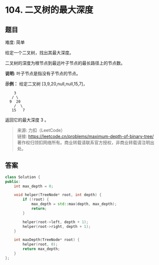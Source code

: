 # 104. 二叉树的最大深度

## 题目

难度: 简单

给定一个二叉树，找出其最大深度。

二叉树的深度为根节点到最远叶子节点的最长路径上的节点数。

**说明:** 叶子节点是指没有子节点的节点。

**示例：**
给定二叉树 [3,9,20,null,null,15,7]，

```
    3
   / \
  9  20
    /  \
   15   7
```

返回它的最大深度 3 。

> 来源: 力扣（LeetCode）  
> 链接: <https://leetcode.cn/problems/maximum-depth-of-binary-tree/>  
> 著作权归领扣网络所有。商业转载请联系官方授权，非商业转载请注明出处。

## 答案

```c++
class Solution {
public:
    int max_depth = 0;

    void helper(TreeNode* root, int depth) {
        if (!root) {
            max_depth = std::max(depth, max_depth);
            return;
        }

        helper(root->left, depth + 1);
        helper(root->right, depth + 1);
    }

    int maxDepth(TreeNode* root) {
        helper(root, 0);
        return max_depth;
    }
};
```

